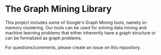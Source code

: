 # The Graph Mining Library

This project includes some of Google's Graph Mining tools, namely in-memory
clustering. Our tools can be used for solving data mining and machine learning
problems that either inherently have a graph structure or can be formalized as
graph problems.

For questions/comments, please create an issue on this repository.
